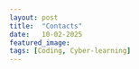 ```yaml
---
layout: post
title:  "Contacts"
date:   10-02-2025
featured_image: 
tags: [Coding, Cyber-learning]
---
```





